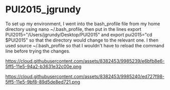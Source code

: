 # PUI2015_jgrundy

To set up my environment, I went into the bash_profile file from my home directory using nano ~/.bash_profile, then put in the lines export PUI2015="/Users/jgrundy/Desktop/PUI2015" and export pui2015="cd $PUI2015" so that the directory would change to the relevant one. I then used source ~/.bash_profile so that I wouldn't have to reload the command line before trying the changes.

https://cloud.githubusercontent.com/assets/8382453/9985239/e6bfb8e6-5ff5-11e5-94a2-b3631e32c00e.png

https://cloud.githubusercontent.com/assets/8382453/9985240/ed727f98-5ff5-11e5-9bf8-89d5de8ed721.png
